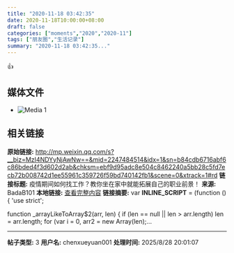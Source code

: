 ```yaml
---
title: "2020-11-18 03:42:35"
date: 2020-11-18T10:00:00+08:00
draft: false
categories: ["moments","2020","2020-11"]
tags: ["朋友圈","生活记录"]
summary: "2020-11-18 03:42:35..."
---
```


👍

## 媒体文件

- ![Media 1](/Moments/others/2020-11-18/202011180342350.0)

## 相关链接

**原始链接:** http://mp.weixin.qq.com/s?__biz=MzI4NDYyNjAwNw==&mid=2247484514&idx=1&sn=b84cdb6716abf6c86bded4f3d602d2ab&chksm=ebf9d95adc8e504c8462240a5bb28c5fd7ecb72b008742d1ee55961c359726f59bd740142fb1&scene=0&xtrack=1#rd
**链接标题:** 疫情期间如何找工作？教你坐在家中就能拓展自己的职业前景！
**来源:** BadaB101
**本地链接:** [查看完整内容](/link_content/2020/11/2020-11-18/link_content/)
**链接摘要:** var __INLINE_SCRIPT__ = (function () {
  'use strict';

  function _arrayLikeToArray$2(arr, len) {
    if (len == null || len > arr.length) len = arr.length;
    for (var i = 0, arr2 = new Array(len);...

---

**帖子类型:** 3
**用户名:** chenxueyuan001
**处理时间:** 2025/8/28 20:01:07